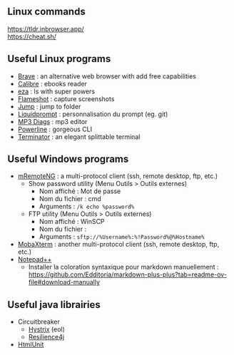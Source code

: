 ## Linux commands

https://tldr.inbrowser.app/ \
https://cheat.sh/

## Useful Linux programs

- [Brave](https://brave.com/) : an alternative web browser with add free capabilities
- [Calibre](https://calibre-ebook.com/) : ebooks reader
- [eza](https://github.com/eza-community/eza) : ls with super powers
- [Flameshot](https://flameshot.org/docs/installation/installation-linux/) : capture screenshots
- [Jump](https://github.com/gsamokovarov/jump) : jump to folder
- [Liquidprompt](https://github.com/liquidprompt/liquidprompt) : personnalisation du prompt (eg. git)
- [MP3 Diags](https://mp3diags.sourceforge.net/) : mp3 editor
- [Powerline](https://github.com/powerline/powerline) : gorgeous CLI
- [Terminator](https://github.com/gnome-terminator/terminator) : an elegant splittable terminal

## Useful Windows programs

- [mRemoteNG](https://github.com/mRemoteNG/mRemoteNG) : a multi-protocol client (ssh, remote desktop, ftp, etc.)
  - Show password utility (Menu Outils > Outils externes)
    - Nom affiché : Mot de passe
    - Nom du fichier : cmd
    - Arguments : `/k echo %password%`
  - FTP utility (Menu Outils > Outils externes)
    - Nom affiché : WinSCP
    - Nom du fichier : <chemin vers WinSCP.exe>
    - Arguments : `sftp://%Username%:%!Password%@%Hostname%`
- [MobaXterm](https://mobaxterm.mobatek.net/) : another multi-protocol client (ssh, remote desktop, ftp, etc.)
- [Notepad++](https://notepad-plus-plus.org/)
  - Installer la coloration syntaxique pour markdown manuellement : https://github.com/Edditoria/markdown-plus-plus?tab=readme-ov-file#download-manually

## Useful java librairies

- Circuitbreaker
  - [Hystrix](https://github.com/Netflix/Hystrix) (eol)
  - [Resilience4j](https://github.com/resilience4j/resilience4j)
- [HtmlUnit](https://github.com/HtmlUnit/htmlunit)
